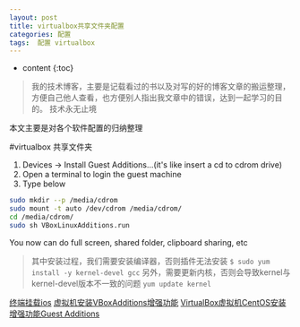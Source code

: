```yaml
---
layout: post
title: virtualbox共享文件夹配置
categories: 配置 
tags:  配置 virtualbox
---
```


* content
{:toc}

> 我的技术博客，主要是记载看过的书以及对写的好的博客文章的搬运整理，方便自己他人查看，也方便别人指出我文章中的错误，达到一起学习的目的。
> 技术永无止境

本文主要是对各个软件配置的归纳整理



#virtualbox 共享文件夹

1. Devices -> Install Guest Additions...(it's like insert a cd to cdrom drive)
2. Open a terminal to login the guest machine
3. Type below

```sh
sudo mkdir --p /media/cdrom
sudo mount -t auto /dev/cdrom /media/cdrom/
cd /media/cdrom/
sudo sh VBoxLinuxAdditions.run
```

You now can do full screen, shared folder, clipboard sharing, etc

> 其中安装过程，我们需要安装编译器，否则插件无法安装
> `$ sudo yum install -y kernel-devel gcc`
> 另外，需要更新内核，否则会导致kernel与kernel-devel版本不一致的问题
> `yum update kernel`


[终端挂载ios](https://askubuntu.com/questions/80341/unable-to-mount-virtualbox-guest-additions-as-a-guest-win7-host)
[虚拟机安装VBoxAdditions增强功能](http://www.cnblogs.com/xqzt/p/4937954.html)
[VirtualBox虚拟机CentOS安装增强功能Guest Additions](http://www.jianshu.com/p/7c556c783bb2)


